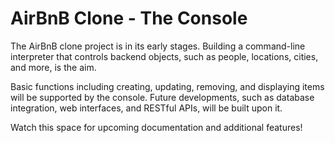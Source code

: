 # AirBnB Clone - The Console



The AirBnB clone project is in its early stages. Building a command-line interpreter that controls backend objects, such as people, locations, cities, and more, is the aim.



Basic functions including creating, updating, removing, and displaying items will be supported by the console. Future developments, such as database integration, web interfaces, and RESTful APIs, will be built upon it.



Watch this space for upcoming documentation and additional features!

